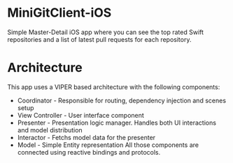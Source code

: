 # MiniGitClient-iOS
Simple Master-Detail iOS app where you can see the top rated Swift repositories and a list of latest pull requests for each repository.

# Architecture
This app uses a VIPER based architecture with the following components:
* Coordinator - Responsible for routing, dependency injection and scenes setup
* View Controller - User interface component
* Presenter - Presentation logic manager. Handles both UI interactions and model distribution
* Interactor - Fetchs model data for the presenter
* Model - Simple Entity representation
All those components are connected using reactive bindings and protocols.
